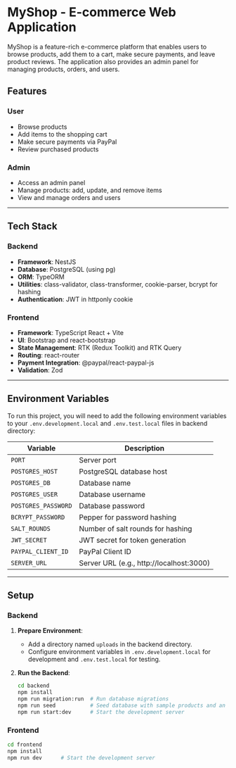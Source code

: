 # MyShop - E-commerce Web Application

MyShop is a feature-rich e-commerce platform that enables users to browse products, add them to a cart, make secure payments, and leave product reviews. The application also provides an admin panel for managing products, orders, and users.

## Features

### User

- Browse products
- Add items to the shopping cart
- Make secure payments via PayPal
- Review purchased products

### Admin

- Access an admin panel
- Manage products: add, update, and remove items
- View and manage orders and users

---

## Tech Stack

### Backend

- **Framework**: NestJS
- **Database**: PostgreSQL (using pg)
- **ORM**: TypeORM
- **Utilities**: class-validator, class-transformer, cookie-parser, bcrypt for hashing
- **Authentication**: JWT in httponly cookie

### Frontend

- **Framework**: TypeScript React + Vite
- **UI**: Bootstrap and react-bootstrap
- **State Management**: RTK (Redux Toolkit) and RTK Query
- **Routing**: react-router
- **Payment Integration**: @paypal/react-paypal-js
- **Validation**: Zod

---

## Environment Variables

To run this project, you will need to add the following environment variables to your `.env.development.local` and `.env.test.local` files in backend directory:

| Variable            | Description                              |
| ------------------- | ---------------------------------------- |
| `PORT`              | Server port                              |
| `POSTGRES_HOST`     | PostgreSQL database host                 |
| `POSTGRES_DB`       | Database name                            |
| `POSTGRES_USER`     | Database username                        |
| `POSTGRES_PASSWORD` | Database password                        |
| `BCRYPT_PASSWORD`   | Pepper for password hashing              |
| `SALT_ROUNDS`       | Number of salt rounds for hashing        |
| `JWT_SECRET`        | JWT secret for token generation          |
| `PAYPAL_CLIENT_ID`  | PayPal Client ID                         |
| `SERVER_URL`        | Server URL (e.g., http://localhost:3000) |

---

## Setup

### Backend

1. **Prepare Environment**:

   - Add a directory named `uploads` in the backend directory.
   - Configure environment variables in `.env.development.local` for development and `.env.test.local` for testing.

2. **Run the Backend**:
   ```bash
   cd backend
   npm install
   npm run migration:run  # Run database migrations
   npm run seed           # Seed database with sample products and an admin user
   npm run start:dev      # Start the development server
   ```

### Frontend

```bash
cd frontend
npm install
npm run dev      # Start the development server
```
